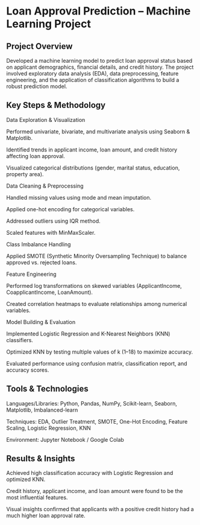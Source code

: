 # Loan Approval Prediction – Machine Learning Project

## Project Overview

Developed a machine learning model to predict loan approval status based on applicant demographics, financial details, and credit history. The project involved exploratory data analysis (EDA), data preprocessing, feature engineering, and the application of classification algorithms to build a robust prediction model.

## Key Steps & Methodology

Data Exploration & Visualization

Performed univariate, bivariate, and multivariate analysis using Seaborn & Matplotlib.

Identified trends in applicant income, loan amount, and credit history affecting loan approval.

Visualized categorical distributions (gender, marital status, education, property area).

Data Cleaning & Preprocessing

Handled missing values using mode and mean imputation.

Applied one-hot encoding for categorical variables.

Addressed outliers using IQR method.

Scaled features with MinMaxScaler.

Class Imbalance Handling

Applied SMOTE (Synthetic Minority Oversampling Technique) to balance approved vs. rejected loans.

Feature Engineering

Performed log transformations on skewed variables (ApplicantIncome, CoapplicantIncome, LoanAmount).

Created correlation heatmaps to evaluate relationships among numerical variables.

Model Building & Evaluation

Implemented Logistic Regression and K-Nearest Neighbors (KNN) classifiers.

Optimized KNN by testing multiple values of k (1–18) to maximize accuracy.

Evaluated performance using confusion matrix, classification report, and accuracy scores.

## Tools & Technologies

Languages/Libraries: Python, Pandas, NumPy, Scikit-learn, Seaborn, Matplotlib, Imbalanced-learn

Techniques: EDA, Outlier Treatment, SMOTE, One-Hot Encoding, Feature Scaling, Logistic Regression, KNN

Environment: Jupyter Notebook / Google Colab

## Results & Insights

Achieved high classification accuracy with Logistic Regression and optimized KNN.

Credit history, applicant income, and loan amount were found to be the most influential features.

Visual insights confirmed that applicants with a positive credit history had a much higher loan approval rate.
